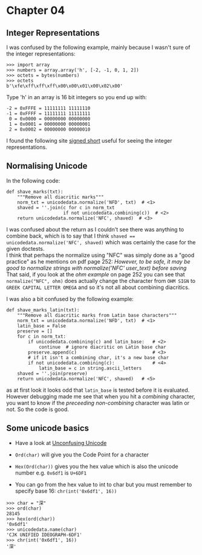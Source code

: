 # Chapter 04

## Integer Representations
I was confused by the following example, mainly because I wasn't sure of the integer representations:

```
>>> import array
>>> numbers = array.array('h', [-2, -1, 0, 1, 2])
>>> octets = bytes(numbers)
>>> octets
b'\xfe\xff\xff\xff\x00\x00\x01\x00\x02\x00'
```

Type 'h' in an array is 16 bit integers so you end up with:
```
-2 = 0xFFFE = 11111111 11111110
-1 = 0xFFFF = 11111111 11111111
 0 = 0x0000 = 00000000 00000000
 1 = 0x0001 = 00000000 00000001
 2 = 0x0002 = 00000000 00000010
```
I found the following site [signed short](https://www.binaryconvert.com/convert_signed_short.html?decimal=050) useful for seeing the integer representations.

## Normalising Unicode
In the following code:
```
def shave_marks(txt):
    """Remove all diacritic marks"""
    norm_txt = unicodedata.normalize('NFD', txt)  # <1>
    shaved = ''.join(c for c in norm_txt
                     if not unicodedata.combining(c))  # <2>
    return unicodedata.normalize('NFC', shaved)  # <3>
```
I was confused about the return as I couldn't see there was anything to combine back, which is to say that I think `shaved == unicodedata.normalize('NFC', shaved)` which was certainly the case for the given doctests.  
I think that perhaps the normalize using "NFC" was simply done as a "good practice" as he mentions on pdf page 252:
*However, to be safe, it may be good to normalize strings with normalize('NFC' user_text) before saving*  
That said, if you look at the *ohm example* on page 252 you can see that `normalize("NFC", ohm)` does actually change the character from `OHM SIGN` to `GREEK CAPITAL LETTER OMEGA` and so it's not all about combining diacritics.

I was also a bit confused by the following example:
```
def shave_marks_latin(txt):
    """Remove all diacritic marks from Latin base characters"""
    norm_txt = unicodedata.normalize('NFD', txt)  # <1>
    latin_base = False
    preserve = []
    for c in norm_txt:
        if unicodedata.combining(c) and latin_base:   # <2>
            continue  # ignore diacritic on Latin base char
        preserve.append(c)                            # <3>
        # if it isn't a combining char, it's a new base char
        if not unicodedata.combining(c):              # <4>
            latin_base = c in string.ascii_letters
    shaved = ''.join(preserve)
    return unicodedata.normalize('NFC', shaved)   # <5>
```
as at first look it looks odd that `latin_base` is tested before it is evaluated. However debugging made me see that when you hit a *combining* character, you want to know if the *preceeding non-combining* character was latin or not. So the code is good.

## Some unicode basics
- Have a look at [Unconfusing Unicode](https://regebro.wordpress.com/2011/03/23/unconfusing-unicode-what-is-unicode/)

- `Ord(char)` will give you the Code Point for a character
- `Hex(Ord(char))` gives you the hex value which is also the unicode number e.g. `0x6df1` is `U+6DF1`
- You can go from the hex value to int to char but you must remember to specify base 16: `chr(int('0x6df1', 16))`

```
>>> char = "深"
>>> ord(char)
28145
>>> hex(ord(char))
'0x6df1'
>>> unicodedata.name(char)
'CJK UNIFIED IDEOGRAPH-6DF1'
>>> chr(int('0x6df1', 16))
'深'
```

